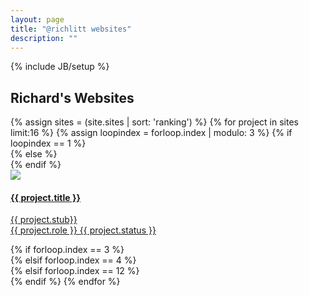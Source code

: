 ```yaml
---
layout: page
title: "@richlitt websites"
description: ""
---
```

{% include JB/setup %}

<div class="row col-md-12 projects">
  <h2>Richard's Websites</h2>
  {% assign sites = (site.sites | sort: 'ranking') %}
  {% for project in sites limit:16 %}
    {% assign loopindex = forloop.index | modulo: 3 %}
    {% if loopindex == 1 %}
      <div class="col-xs-6 col-sm-4 col-md-3" style="margin-left:0px;">
    {% else %}
      <div class="col-xs-6 col-sm-4 col-md-3">
    {% endif %}
        <div class="img-container">
          <a href="{{ project.url }}">
            <img src="{{ HOME_PATH }}images/{{ project.picture }}" class="card-image"/>
          </a>
        </div>
        <a class="project-title" href="{{ project.url }}">
          <h4>
            {{ project.title }}
          </h4>
          <p>{{ project.stub}}<br />
          {{ project.role }} <span class="status">{{ project.status }}</span></p>
        </a>
      </div>
    {% if forloop.index == 3 %}
      <div class="clearfix visible-sm-block"></div>
    {% elsif forloop.index == 4 %}
      <div class="clearfix visible-md-block visible-lg-block"></div>
    {% elsif forloop.index == 12 %}
      <div class="clearfix visible-md-block visible-lg-block"></div>
    {% endif %}
  {% endfor %}
</div>
